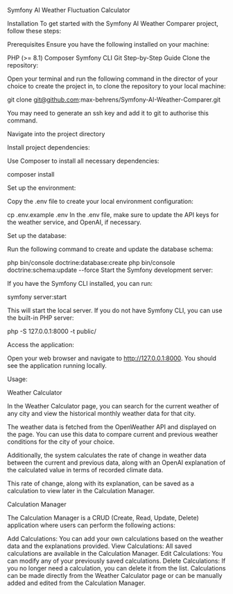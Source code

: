 Symfony AI Weather Fluctuation Calculator


Installation
To get started with the Symfony AI Weather Comparer project, follow these steps:

Prerequisites
Ensure you have the following installed on your machine:

PHP (>= 8.1)
Composer
Symfony CLI
Git
Step-by-Step Guide
Clone the repository:

Open your terminal and run the following command in the director of your choice to create the project in, to clone the repository to your local machine:

git clone git@github.com:max-behrens/Symfony-AI-Weather-Comparer.git

You may need to generate an ssh key and add it to git to authorise this command.



Navigate into the project directory


Install project dependencies:

Use Composer to install all necessary dependencies:

composer install



Set up the environment:

Copy the .env file to create your local environment configuration:

cp .env.example .env
In the .env file, make sure to update the API keys for the weather service, and OpenAI, if necessary.

Set up the database:

Run the following command to create and update the database schema:

php bin/console doctrine:database:create
php bin/console doctrine:schema:update --force
Start the Symfony development server:



If you have the Symfony CLI installed, you can run:

symfony server:start


This will start the local server. If you do not have Symfony CLI, you can use the built-in PHP server:

php -S 127.0.0.1:8000 -t public/


Access the application:

Open your web browser and navigate to http://127.0.0.1:8000. You should see the application running locally.




Usage:



Weather Calculator

In the Weather Calculator page, you can search for the current weather of any city and view the historical monthly weather data for that city.

The weather data is fetched from the OpenWeather API and displayed on the page. You can use this data to compare current and previous weather conditions for the city of your choice.

Additionally, the system calculates the rate of change in weather data between the current and previous data, along with an OpenAI explanation of the calculated value in terms of recorded climate data.

This rate of change, along with its explanation, can be saved as a calculation to view later in the Calculation Manager.

Calculation Manager

The Calculation Manager is a CRUD (Create, Read, Update, Delete) application where users can perform the following actions:

Add Calculations: You can add your own calculations based on the weather data and the explanations provided.
View Calculations: All saved calculations are available in the Calculation Manager.
Edit Calculations: You can modify any of your previously saved calculations.
Delete Calculations: If you no longer need a calculation, you can delete it from the list.
Calculations can be made directly from the Weather Calculator page or can be manually added and edited from the Calculation Manager.
